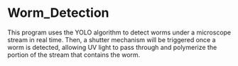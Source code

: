 # Worm_Detection
This program uses the YOLO algorithm to detect  worms under a microscope stream in real time. Then, a shutter mechanism will be triggered once a worm is detected, allowing UV light to pass through and polymerize the portion of the stream that contains the worm.
